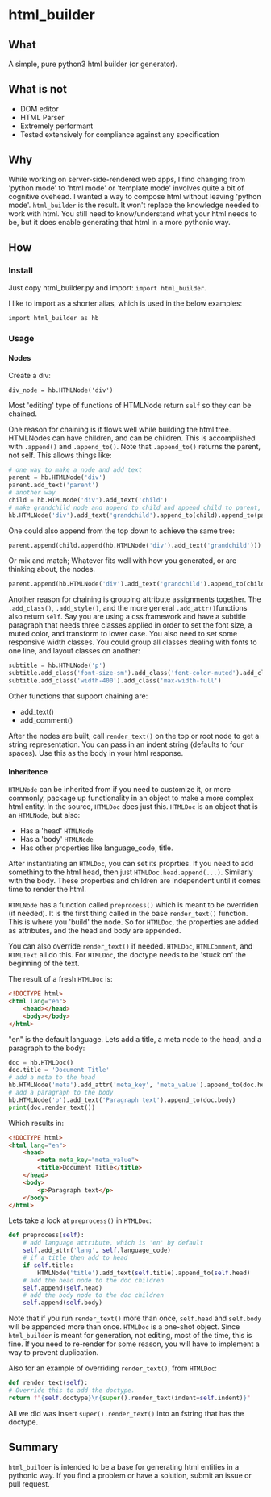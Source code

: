 # html_builder
## What
A simple, pure python3 html builder (or generator).

## What is not
* DOM editor
* HTML Parser
* Extremely performant
* Tested extensively for compliance against any specification

## Why
While working on server-side-rendered web apps, I find changing from 'python mode' to 'html mode' or 'template mode' involves quite a bit of cognitive ovehead.  I wanted a way to compose html without leaving 'python mode'.  `html_builder` is the result.  It won't replace the knowledge needed to work with html.  You still need to know/understand what your html needs to be, but it does enable generating that html in a more pythonic way.

## How

### Install
Just copy html_builder.py and import: `import html_builder`.

I like to import as a shorter alias, which is used in the below examples:

`import html_builder as hb`

### Usage

#### Nodes
Create a div:

`div_node = hb.HTMLNode('div')`

Most 'editing' type of functions of HTMLNode return `self` so they can be chained.

One reason for chaining is it flows well while building the html tree.  HTMLNodes can have children, and can be children.  This is accomplished with `.append()` and `.append_to()`.  Note that `.append_to()` returns the parent, not self.  This allows things like:

```python
# one way to make a node and add text
parent = hb.HTMLNode('div')
parent.add_text('parent')
# another way
child = hb.HTMLNode('div').add_text('child')
# make grandchild node and append to child and append child to parent, all in one line
hb.HTMLNode('div').add_text('grandchild').append_to(child).append_to(parent)
```
One could also append from the top down to achieve the same tree:
```python
parent.append(child.append(hb.HTMLNode('div').add_text('grandchild')))
```
Or mix and match; Whatever fits well with how you generated, or are thinking about, the nodes.
```python
parent.append(hb.HTMLNode('div').add_text('grandchild').append_to(child))
```

Another reason for chaining is grouping attribute assignments together.  The `.add_class()`, `.add_style()`, and the more general `.add_attr()`functions also return `self`.
Say you are using a css framework and have a subtitle paragraph that needs three classes applied in order to set the font size, a muted color, and transform to lower case.  You also need to set some responsive width classes.  You could group all classes dealing with fonts to one line, and layout classes on another:
```python
subtitle = hb.HTMLNode('p')
subtitle.add_class('font-size-sm').add_class('font-color-muted').add_class('font-transform-lower')
subtitle.add_class('width-400').add_class('max-width-full')
```

Other functions that support chaining are:

* add_text()
* add_comment()

After the nodes are built, call `render_text()` on the top or root node to get a string representation.  You can pass in an indent string (defaults to four spaces).  Use this as the body in your html response.


#### Inheritence

`HTMLNode` can be inherited from if you need to customize it, or more commonly, package up functionality in an object to make a more complex html entity.  In the source, `HTMLDoc` does just this.  `HTMLDoc` is an object that is an `HTMLNode`, but also:
* Has a 'head' `HTMLNode`
* Has a 'body' `HTMLNode`
* Has other properties like language_code, title.

After instantiating an `HTMLDoc`, you can set its proprties.  If you need to add something to the html head, then just `HTMLDoc.head.append(...)`.  Similarly with the body.
These properties and children are independent until it comes time to render the html.

`HTMLNode` has a function called `preprocess()` which is meant to be overriden (if needed).  It is the first thing called in the base `render_text()` function.  This is where you 'build' the node.  So for `HTMLDoc`, the properties are added as attributes, and the head and body are appended.

You can also override `render_text()` if needed.  `HTMLDoc`, `HTMLComment`, and `HTMLText` all do this.  For `HTMLDoc`, the doctype needs to be 'stuck on' the beginning of the text.

The result of a fresh `HTMLDoc` is:
```html
<!DOCTYPE html>
<html lang="en">
    <head></head>
    <body></body>
</html>
```
"en" is the default language.  Lets add a title, a meta node to the head, and a paragraph to the body:
```python
doc = hb.HTMLDoc()
doc.title = 'Document Title'
# add a meta to the head
hb.HTMLNode('meta').add_attr('meta_key', 'meta_value').append_to(doc.head)
# add a paragraph to the body
hb.HTMLNode('p').add_text('Paragraph text').append_to(doc.body)
print(doc.render_text())
```
Which results in:
```html
<!DOCTYPE html>
<html lang="en">
    <head>
        <meta meta_key="meta_value">
        <title>Document Title</title>
    </head>
    <body>
        <p>Paragraph text</p>
    </body>
</html>
```
Lets take a look at `preprocess()` in `HTMLDoc`:
```python
def preprocess(self):
    # add language attribute, which is 'en' by default
    self.add_attr('lang', self.language_code)
    # if a title then add to head
    if self.title:
        HTMLNode('title').add_text(self.title).append_to(self.head)
    # add the head node to the doc children
    self.append(self.head)
    # add the body node to the doc children
    self.append(self.body)   
```
Note that if you run `render_text()` more than once, `self.head` and `self.body` will be appended more than once.  `HTMLDoc` is a one-shot object.  Since `html_builder` is meant for generation, not editing, most of the time, this is fine. If you need to re-render for some reason, you will have to implement a way to prevent duplication.

Also for an example of overriding `render_text()`, from `HTMLDoc`:
```python
def render_text(self):
# Override this to add the doctype.
return f"{self.doctype}\n{super().render_text(indent=self.indent)}"
```
All we did was insert `super().render_text()` into an fstring that has the doctype.

## Summary
`html_builder` is intended to be a base for generating html entities in a pythonic way.  If you find a problem or have a solution, submit an issue or pull request.

